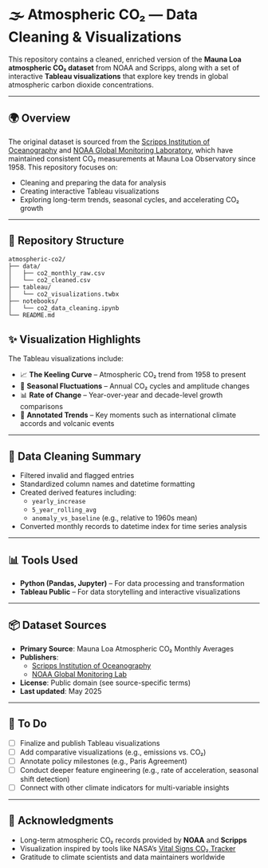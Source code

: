 # 🌫️ Atmospheric CO₂ — Data Cleaning & Visualizations

This repository contains a cleaned, enriched version of the **Mauna Loa atmospheric CO₂ dataset** from NOAA and Scripps, along with a set of interactive **Tableau visualizations** that explore key trends in global atmospheric carbon dioxide concentrations.

---

## 🌍 Overview

The original dataset is sourced from the [Scripps Institution of Oceanography](https://scrippsco2.ucsd.edu/) and [NOAA Global Monitoring Laboratory](https://gml.noaa.gov/ccgg/trends/), which have maintained consistent CO₂ measurements at Mauna Loa Observatory since 1958. This repository focuses on:

- Cleaning and preparing the data for analysis  
- Creating interactive Tableau visualizations  
- Exploring long-term trends, seasonal cycles, and accelerating CO₂ growth

---

## 📁 Repository Structure

```plaintext
atmospheric-co2/
├── data/
│   ├── co2_monthly_raw.csv
│   └── co2_cleaned.csv
├── tableau/
│   └── co2_visualizations.twbx
├── notebooks/
│   └── co2_data_cleaning.ipynb
└── README.md
```

## ✨ Visualization Highlights

The Tableau visualizations include:

- 📈 **The Keeling Curve** – Atmospheric CO₂ trend from 1958 to present  
- 🔄 **Seasonal Fluctuations** – Annual CO₂ cycles and amplitude changes  
- 📊 **Rate of Change** – Year-over-year and decade-level growth comparisons  
- 🧭 **Annotated Trends** – Key moments such as international climate accords and volcanic events

---

## 🧹 Data Cleaning Summary

- Filtered invalid and flagged entries  
- Standardized column names and datetime formatting  
- Created derived features including:  
  - `yearly_increase`  
  - `5_year_rolling_avg`  
  - `anomaly_vs_baseline` (e.g., relative to 1960s mean)  
- Converted monthly records to datetime index for time series analysis

---

## 📊 Tools Used

- **Python (Pandas, Jupyter)** – For data processing and transformation  
- **Tableau Public** – For data storytelling and interactive visualizations

---

## 📦 Dataset Sources

- **Primary Source**: Mauna Loa Atmospheric CO₂ Monthly Averages  
- **Publishers**:  
  - [Scripps Institution of Oceanography](https://scrippsco2.ucsd.edu/)  
  - [NOAA Global Monitoring Lab](https://gml.noaa.gov/)  
- **License**: Public domain (see source-specific terms)  
- **Last updated**: May 2025

---

## 🚧 To Do

- [ ] Finalize and publish Tableau visualizations  
- [ ] Add comparative visualizations (e.g., emissions vs. CO₂)  
- [ ] Annotate policy milestones (e.g., Paris Agreement)  
- [ ] Conduct deeper feature engineering (e.g., rate of acceleration, seasonal shift detection)  
- [ ] Connect with other climate indicators for multi-variable insights

---

## 🙌 Acknowledgments

- Long-term atmospheric CO₂ records provided by **NOAA** and **Scripps**  
- Visualization inspired by tools like NASA’s [Vital Signs CO₂ Tracker](https://climate.nasa.gov/vital-signs/carbon-dioxide/)  
- Gratitude to climate scientists and data maintainers worldwide